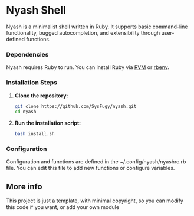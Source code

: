 # Nyash Shell

Nyash is a minimalist shell written in Ruby. It supports basic command-line functionality, bugged autocompletion, and extensibility through user-defined functions.

### Dependencies

Nyash requires Ruby to run. You can install Ruby via [RVM](https://rvm.io/) or [rbenv](https://github.com/rbenv/rbenv).

### Installation Steps

1. **Clone the repository:**

   ```bash
   git clone https://github.com/SysFugy/nyash.git
   cd nyash
   ```
   
2. **Run the installation script:**

   ```bash
   bash install.sh
   ```

### Configuration

Configuration and functions are defined in the ~/.config/nyash/nyashrc.rb file. You can edit this file to add new functions or configure variables.


## More info

This project is just a template, with minimal copyright, so you can modify this code if you want, or add your own module
